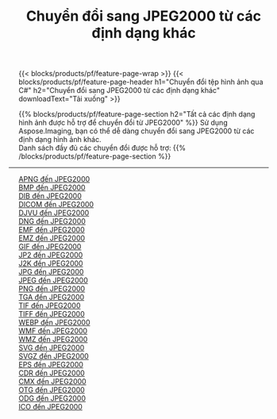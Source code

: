 ﻿---
title: Chuyển đổi sang JPEG2000 từ các định dạng khác 
weight: 3920
url: /vi/java/conversion/to/jpeg2000 
lang: vi
langdirlevel: 2
locales: zh-hans,ja,it,ru,de,es,fr,nl,id,lt,pl,pt,vi,tr,ko,zh-hant,ar,hi,th,sv,cs,uk,he
description: Sử dụng Aspose.Imaging, bạn có thể dễ dàng chuyển đổi sang JPEG2000 từ các định dạng khác
---

{{< blocks/products/pf/feature-page-wrap >}}
{{< blocks/products/pf/feature-page-header h1="Chuyển đổi tệp hình ảnh qua C#" h2="Chuyển đổi sang JPEG2000 từ các định dạng khác" downloadText="Tải xuống" >}}


{{% blocks/products/pf/feature-page-section  h2="Tất cả các định dạng hình ảnh được hỗ trợ để chuyển đổi từ JPEG2000" %}}
Sử dụng Aspose.Imaging, bạn có thể dễ dàng chuyển đổi sang JPEG2000 từ các định dạng hình ảnh khác.
<br/>
Danh sách đầy đủ các chuyển đổi được hỗ trợ:
{{% /blocks/products/pf/feature-page-section %}}
<div class="container-fluid productfamilypage bg-gray">
    <div class="convertypes bg-gray agp-content section">
        <div class="container">
		<hr style="margin-left:-20px;"/>
		<div class="row other-converters">
		    <div class='col-md-2 other-converter remove-lp remove-rp'><a href="/imaging/vi/java/conversion/apng-to-jpeg2000" >APNG đến JPEG2000</a></div>
<div class='col-md-2 other-converter remove-lp remove-rp'><a href="/imaging/vi/java/conversion/bmp-to-jpeg2000" >BMP đến JPEG2000</a></div>
<div class='col-md-2 other-converter remove-lp remove-rp'><a href="/imaging/vi/java/conversion/dib-to-jpeg2000" >DIB đến JPEG2000</a></div>
<div class='col-md-2 other-converter remove-lp remove-rp'><a href="/imaging/vi/java/conversion/dicom-to-jpeg2000" >DICOM đến JPEG2000</a></div>
<div class='col-md-2 other-converter remove-lp remove-rp'><a href="/imaging/vi/java/conversion/djvu-to-jpeg2000" >DJVU đến JPEG2000</a></div>
<div class='col-md-2 other-converter remove-lp remove-rp'><a href="/imaging/vi/java/conversion/dng-to-jpeg2000" >DNG đến JPEG2000</a></div>
<div class='col-md-2 other-converter remove-lp remove-rp'><a href="/imaging/vi/java/conversion/emf-to-jpeg2000" >EMF đến JPEG2000</a></div>
<div class='col-md-2 other-converter remove-lp remove-rp'><a href="/imaging/vi/java/conversion/emz-to-jpeg2000" >EMZ đến JPEG2000</a></div>
<div class='col-md-2 other-converter remove-lp remove-rp'><a href="/imaging/vi/java/conversion/gif-to-jpeg2000" >GIF đến JPEG2000</a></div>
<div class='col-md-2 other-converter remove-lp remove-rp'><a href="/imaging/vi/java/conversion/jp2-to-jpeg2000" >JP2 đến JPEG2000</a></div>
<div class='col-md-2 other-converter remove-lp remove-rp'><a href="/imaging/vi/java/conversion/j2k-to-jpeg2000" >J2K đến JPEG2000</a></div>
<div class='col-md-2 other-converter remove-lp remove-rp'><a href="/imaging/vi/java/conversion/jpg-to-jpeg2000" >JPG đến JPEG2000</a></div>
<div class='col-md-2 other-converter remove-lp remove-rp'><a href="/imaging/vi/java/conversion/jpeg-to-jpeg2000" >JPEG đến JPEG2000</a></div>
<div class='col-md-2 other-converter remove-lp remove-rp'><a href="/imaging/vi/java/conversion/png-to-jpeg2000" >PNG đến JPEG2000</a></div>
<div class='col-md-2 other-converter remove-lp remove-rp'><a href="/imaging/vi/java/conversion/tga-to-jpeg2000" >TGA đến JPEG2000</a></div>
<div class='col-md-2 other-converter remove-lp remove-rp'><a href="/imaging/vi/java/conversion/tif-to-jpeg2000" >TIF đến JPEG2000</a></div>
<div class='col-md-2 other-converter remove-lp remove-rp'><a href="/imaging/vi/java/conversion/tiff-to-jpeg2000" >TIFF đến JPEG2000</a></div>
<div class='col-md-2 other-converter remove-lp remove-rp'><a href="/imaging/vi/java/conversion/webp-to-jpeg2000" >WEBP đến JPEG2000</a></div>
<div class='col-md-2 other-converter remove-lp remove-rp'><a href="/imaging/vi/java/conversion/wmf-to-jpeg2000" >WMF đến JPEG2000</a></div>
<div class='col-md-2 other-converter remove-lp remove-rp'><a href="/imaging/vi/java/conversion/wmz-to-jpeg2000" >WMZ đến JPEG2000</a></div>
<div class='col-md-2 other-converter remove-lp remove-rp'><a href="/imaging/vi/java/conversion/svg-to-jpeg2000" >SVG đến JPEG2000</a></div>
<div class='col-md-2 other-converter remove-lp remove-rp'><a href="/imaging/vi/java/conversion/svgz-to-jpeg2000" >SVGZ đến JPEG2000</a></div>
<div class='col-md-2 other-converter remove-lp remove-rp'><a href="/imaging/vi/java/conversion/eps-to-jpeg2000" >EPS đến JPEG2000</a></div>
<div class='col-md-2 other-converter remove-lp remove-rp'><a href="/imaging/vi/java/conversion/cdr-to-jpeg2000" >CDR đến JPEG2000</a></div>
<div class='col-md-2 other-converter remove-lp remove-rp'><a href="/imaging/vi/java/conversion/cmx-to-jpeg2000" >CMX đến JPEG2000</a></div>
<div class='col-md-2 other-converter remove-lp remove-rp'><a href="/imaging/vi/java/conversion/otg-to-jpeg2000" >OTG đến JPEG2000</a></div>
<div class='col-md-2 other-converter remove-lp remove-rp'><a href="/imaging/vi/java/conversion/odg-to-jpeg2000" >ODG đến JPEG2000</a></div>
<div class='col-md-2 other-converter remove-lp remove-rp'><a href="/imaging/vi/java/conversion/ico-to-jpeg2000" >ICO đến JPEG2000</a></div>
                </div>
        </div>
    </div>
</div>
<br/>

